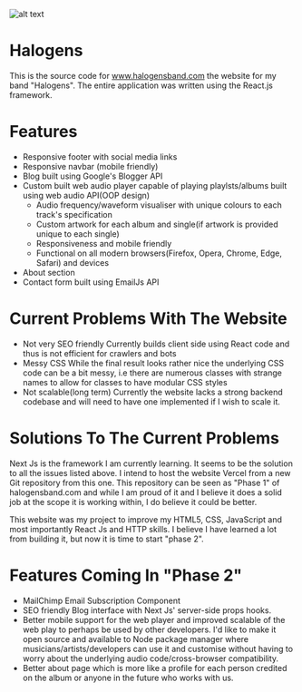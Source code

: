 ![alt text](https://i.imgur.com/Vdwyb1L.png)

# Halogens
This is the source code for www.halogensband.com the website for my band "Halogens". The entire application was written using the React.js framework.

# Features
* Responsive footer with social media links
* Responsive navbar (mobile friendly)
* Blog built using Google's Blogger API
* Custom built web audio player capable of playing playlsts/albums built using web audio API(OOP design)
  * Audio frequency/waveform visualiser with unique colours to each track's specification
  * Custom artwork for each album and single(if artwork is provided unique to each single)
  * Responsiveness and mobile friendly
  * Functional on all modern browsers(Firefox, Opera, Chrome, Edge, Safari) and devices
* About section
* Contact form built using EmailJs API

# Current Problems With The Website
* Not very SEO friendly
  Currently builds client side using React code and thus is not efficient for crawlers and bots
* Messy CSS
  While the final result looks rather nice the underlying CSS code can be a bit messy, i.e there are
  numerous classes with strange names to allow for classes to have modular CSS styles
* Not scalable(long term)
  Currently the website lacks a strong backend codebase and will need to have one implemented if I wish to scale it.
  
# Solutions To The Current Problems
Next Js is the framework I am currently learning. It seems to be the solution to all the issues listed above. I intend to host the website
Vercel from a new Git repository from this one. This repository can be seen as "Phase 1" of halogensband.com and while I am proud of it and I 
believe it does a solid job at the scope it is working within, I do believe it could be better.

This website was my project to improve my HTML5, CSS, JavaScript and most importantly React Js and HTTP skills. I believe I have learned a lot from building it,
but now it is time to start "phase 2". 

# Features Coming In "Phase 2"
* MailChimp Email Subscription Component
* SEO friendly Blog interface with Next Js' server-side props hooks.
* Better mobile support for the web player and improved scalable of the web play to perhaps be used by other developers. I'd like to make it open source and
available to Node package manager where musicians/artists/developers can use it and customise without having to worry about the underlying audio code/cross-browser compatibility.
* Better about page which is more like a profile for each person credited on the album or anyone in the future who works with us.
